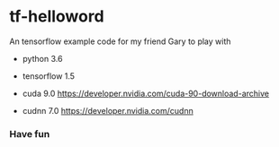 # tf-helloword
An tensorflow example code for my friend Gary to play with

- python 3.6
- tensorflow 1.5

- cuda 9.0
https://developer.nvidia.com/cuda-90-download-archive

- cudnn 7.0 
https://developer.nvidia.com/cudnn

### Have fun
